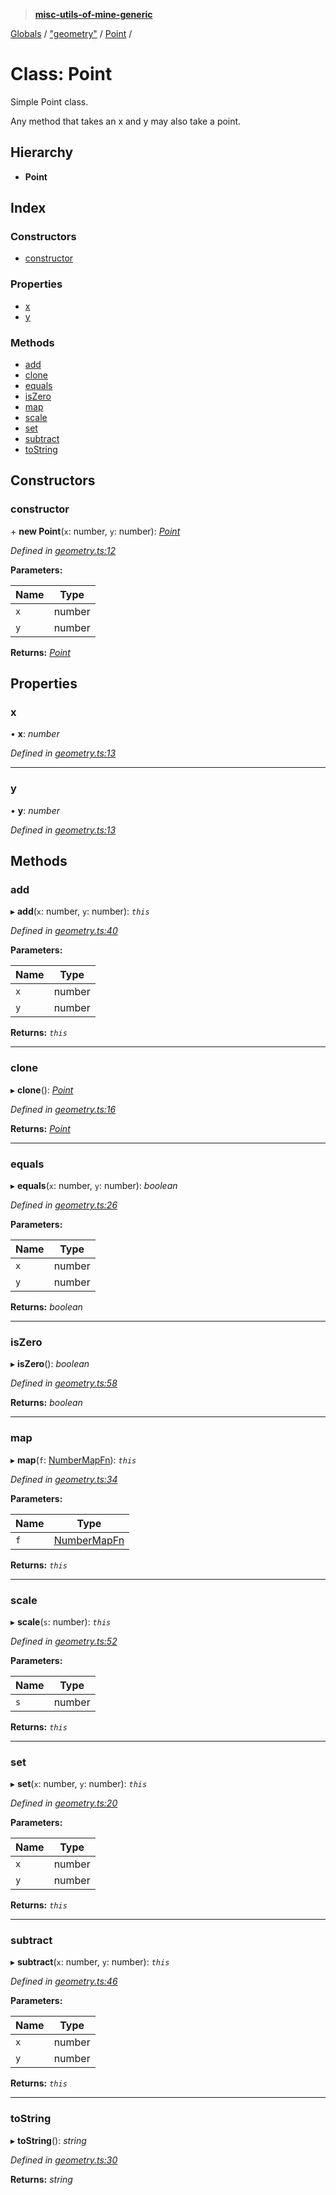 > **[misc-utils-of-mine-generic](../README.md)**

[Globals](../globals.md) / ["geometry"](../modules/_geometry_.md) / [Point](_geometry_.point.md) /

# Class: Point

Simple Point class.

Any method that takes an x and y may also take a point.

## Hierarchy

* **Point**

## Index

### Constructors

* [constructor](_geometry_.point.md#constructor)

### Properties

* [x](_geometry_.point.md#x)
* [y](_geometry_.point.md#y)

### Methods

* [add](_geometry_.point.md#add)
* [clone](_geometry_.point.md#clone)
* [equals](_geometry_.point.md#equals)
* [isZero](_geometry_.point.md#iszero)
* [map](_geometry_.point.md#map)
* [scale](_geometry_.point.md#scale)
* [set](_geometry_.point.md#set)
* [subtract](_geometry_.point.md#subtract)
* [toString](_geometry_.point.md#tostring)

## Constructors

###  constructor

\+ **new Point**(`x`: number, `y`: number): *[Point](_geometry_.point.md)*

*Defined in [geometry.ts:12](https://github.com/cancerberoSgx/misc-utils-of-mine/blob/30c5b7f/misc-utils-of-mine-generic/src/geometry.ts#L12)*

**Parameters:**

Name | Type |
------ | ------ |
`x` | number |
`y` | number |

**Returns:** *[Point](_geometry_.point.md)*

## Properties

###  x

• **x**: *number*

*Defined in [geometry.ts:13](https://github.com/cancerberoSgx/misc-utils-of-mine/blob/30c5b7f/misc-utils-of-mine-generic/src/geometry.ts#L13)*

___

###  y

• **y**: *number*

*Defined in [geometry.ts:13](https://github.com/cancerberoSgx/misc-utils-of-mine/blob/30c5b7f/misc-utils-of-mine-generic/src/geometry.ts#L13)*

## Methods

###  add

▸ **add**(`x`: number, `y`: number): *`this`*

*Defined in [geometry.ts:40](https://github.com/cancerberoSgx/misc-utils-of-mine/blob/30c5b7f/misc-utils-of-mine-generic/src/geometry.ts#L40)*

**Parameters:**

Name | Type |
------ | ------ |
`x` | number |
`y` | number |

**Returns:** *`this`*

___

###  clone

▸ **clone**(): *[Point](_geometry_.point.md)*

*Defined in [geometry.ts:16](https://github.com/cancerberoSgx/misc-utils-of-mine/blob/30c5b7f/misc-utils-of-mine-generic/src/geometry.ts#L16)*

**Returns:** *[Point](_geometry_.point.md)*

___

###  equals

▸ **equals**(`x`: number, `y`: number): *boolean*

*Defined in [geometry.ts:26](https://github.com/cancerberoSgx/misc-utils-of-mine/blob/30c5b7f/misc-utils-of-mine-generic/src/geometry.ts#L26)*

**Parameters:**

Name | Type |
------ | ------ |
`x` | number |
`y` | number |

**Returns:** *boolean*

___

###  isZero

▸ **isZero**(): *boolean*

*Defined in [geometry.ts:58](https://github.com/cancerberoSgx/misc-utils-of-mine/blob/30c5b7f/misc-utils-of-mine-generic/src/geometry.ts#L58)*

**Returns:** *boolean*

___

###  map

▸ **map**(`f`: [NumberMapFn](../modules/_geometry_.md#numbermapfn)): *`this`*

*Defined in [geometry.ts:34](https://github.com/cancerberoSgx/misc-utils-of-mine/blob/30c5b7f/misc-utils-of-mine-generic/src/geometry.ts#L34)*

**Parameters:**

Name | Type |
------ | ------ |
`f` | [NumberMapFn](../modules/_geometry_.md#numbermapfn) |

**Returns:** *`this`*

___

###  scale

▸ **scale**(`s`: number): *`this`*

*Defined in [geometry.ts:52](https://github.com/cancerberoSgx/misc-utils-of-mine/blob/30c5b7f/misc-utils-of-mine-generic/src/geometry.ts#L52)*

**Parameters:**

Name | Type |
------ | ------ |
`s` | number |

**Returns:** *`this`*

___

###  set

▸ **set**(`x`: number, `y`: number): *`this`*

*Defined in [geometry.ts:20](https://github.com/cancerberoSgx/misc-utils-of-mine/blob/30c5b7f/misc-utils-of-mine-generic/src/geometry.ts#L20)*

**Parameters:**

Name | Type |
------ | ------ |
`x` | number |
`y` | number |

**Returns:** *`this`*

___

###  subtract

▸ **subtract**(`x`: number, `y`: number): *`this`*

*Defined in [geometry.ts:46](https://github.com/cancerberoSgx/misc-utils-of-mine/blob/30c5b7f/misc-utils-of-mine-generic/src/geometry.ts#L46)*

**Parameters:**

Name | Type |
------ | ------ |
`x` | number |
`y` | number |

**Returns:** *`this`*

___

###  toString

▸ **toString**(): *string*

*Defined in [geometry.ts:30](https://github.com/cancerberoSgx/misc-utils-of-mine/blob/30c5b7f/misc-utils-of-mine-generic/src/geometry.ts#L30)*

**Returns:** *string*